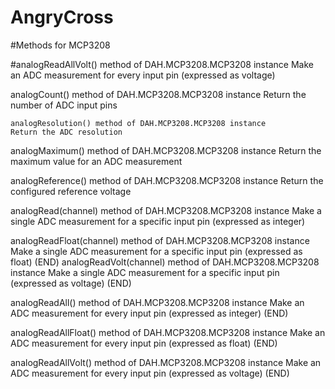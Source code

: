 # AngryCross
#Methods for MCP3208

#analogReadAllVolt() method of DAH.MCP3208.MCP3208 instance
    Make an ADC measurement for every input pin (expressed as voltage)
    
   analogCount() method of DAH.MCP3208.MCP3208 instance
    Return the number of ADC input pins


    analogResolution() method of DAH.MCP3208.MCP3208 instance
    Return the ADC resolution

    
analogMaximum() method of DAH.MCP3208.MCP3208 instance
    Return the maximum value for an ADC measurement

analogReference() method of DAH.MCP3208.MCP3208 instance
    Return the configured reference voltage
    
analogRead(channel) method of DAH.MCP3208.MCP3208 instance
    Make a single ADC measurement for a specific input pin (expressed as integer)

analogReadFloat(channel) method of DAH.MCP3208.MCP3208 instance
    Make a single ADC measurement for a specific input pin (expressed as float)
(END)
analogReadVolt(channel) method of DAH.MCP3208.MCP3208 instance
    Make a single ADC measurement for a specific input pin (expressed as voltage)
(END)

analogReadAll() method of DAH.MCP3208.MCP3208 instance
    Make an ADC measurement for every input pin (expressed as integer)
(END)

analogReadAllFloat() method of DAH.MCP3208.MCP3208 instance
    Make an ADC measurement for every input pin (expressed as float)
(END)

analogReadAllVolt() method of DAH.MCP3208.MCP3208 instance
    Make an ADC measurement for every input pin (expressed as voltage)
(END)













